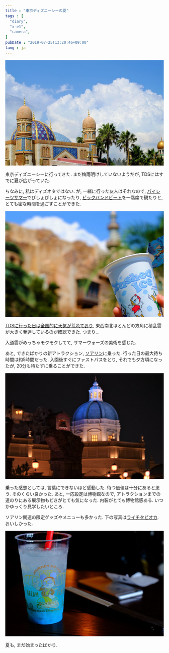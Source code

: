 ```yaml
---
title : "東京ディズニーシーの夏"
tags : [
  "diary",
  "x-e1",
  "camera",
]
pubDate : "2019-07-25T13:20:46+09:00"
lang : ja
---
```


![Fujifilm X-E1 + Nikon NIKKOR-S･C Auto 50mm f/1.4](./_1.jpg)

東京ディズニーシーに行ってきた. まだ梅雨明けしていないようだが, TDSにはすでに夏が広がっていた.

ちなみに, 私はディズオタではない.
が, 一緒に行った友人はそれなので,
[パイレーツサマー](https://www.tokyodisneyresort.jp/tds/show/detail/943/)でびしょびしょになったり,
[ビックバンドビート](https://www.tokyodisneyresort.jp/tds/show/detail/926/)を一階席で観たりと,
とても密な時間を過ごすことができた.

![Fujifilm X-E1 + Nikon NIKKOR-S･C Auto 50mm f/1.4](./_2.jpg)

[TDSに行った日は全国的に天気が荒れており](http://web.archive.org/web/20190725023203/https://www3.nhk.or.jp/news/html/20190724/k10012005941000.html?utm_int=news-saigai_contents_list-items_016), 東西南北ほとんどの方角に積乱雲が大きく発達しているのが確認できた. つまり...

入道雲がめっちゃモクモクしてて, サマーウォーズの美術を感じた.   

あと, できたばかりの新アトラクション, [ソアリン](https://www.tokyodisneyresort.jp/treasure/soaring/)に乗った.
行った日の最大待ち時間は約5時間だった.
入園後すぐにファストパスをとり,
それでも夕方頃になったが,
20分も待たずに乗ることができた.

![Fujifilm X-E1 + Nikon NIKKOR-S･C Auto 50mm f/1.4](./_3.jpg)

乗った感想としては, 言葉にできないほど感動した. 待つ価値は十分にあると思う. そのくらい良かった.
あと, 一応設定は博物館なので, アトラクションまでの道のりにある展示物もどきがとても気になった.
内装がとても博物館感ある. いつかゆっくり見学したいところ.

ソアリン関連の限定グッズやメニューも多かった. 下の写真は[ライチタピオカ](https://www.tokyodisneyresort.jp/menu/3748/). おいしかった.

![Fujifilm X-E1 + Nikon NIKKOR-S･C Auto 50mm f/1.4](./_4.jpg)

夏も, まだ始まったばかり.
